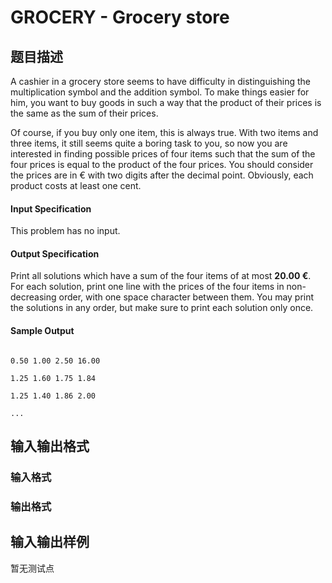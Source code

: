 # GROCERY - Grocery store

## 题目描述

A cashier in a grocery store seems to have difficulty in distinguishing the multiplication symbol and the addition symbol. To make things easier for him, you want to buy goods in such a way that the product of their prices is the same as the sum of their prices.

Of course, if you buy only one item, this is always true. With two items and three items, it still seems quite a boring task to you, so now you are interested in finding possible prices of four items such that the sum of the four prices is equal to the product of the four prices. You should consider the prices are in € with two digits after the decimal point. Obviously, each product costs at least one cent.

#### Input Specification

This problem has no input.

#### Output Specification

Print all solutions which have a sum of the four items of at most **20.00 €**. For each solution, print one line with the prices of the four items in non-decreasing order, with one space character between them. You may print the solutions in any order, but make sure to print each solution only once.

#### Sample Output

```

0.50 1.00 2.50 16.00

1.25 1.60 1.75 1.84

1.25 1.40 1.86 2.00

...

```

## 输入输出格式

### 输入格式

### 输出格式

## 输入输出样例

暂无测试点

